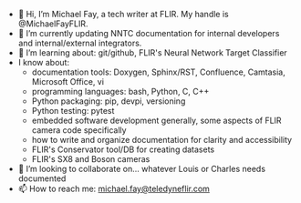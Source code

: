 - 👋 Hi, I’m Michael Fay, a tech writer at FLIR. My handle is @MichaelFayFLIR.
- 👀 I’m currently updating NNTC documentation for internal developers and internal/external integrators.
- 🌱 I’m learning about: git/github, FLIR's Neural Network Target Classifier
- I know about:
  - documentation tools: Doxygen, Sphinx/RST, Confluence, Camtasia, Microsoft Office, vi
  - programming languages: bash, Python, C, C++
  - Python packaging: pip, devpi, versioning
  - Python testing: pytest
  - embedded software development generally, some aspects of FLIR camera code specifically
  - how to write and organize documentation for clarity and accessibility
  - FLIR's Conservator tool/DB for creating datasets
  - FLIR's SX8 and Boson cameras
- 💞️ I’m looking to collaborate on... whatever Louis or Charles needs documented
- 📫 How to reach me: michael.fay@teledyneflir.com

<!---
MichaelFayFLIR/MichaelFayFLIR is a ✨ special ✨ repository because its `README.md` (this file) appears on your GitHub profile.
You can click the Preview link to take a look at your changes.
--->
